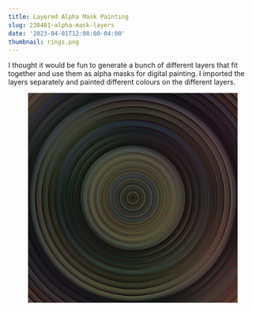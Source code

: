 ```yaml
---
title: Layered Alpha Mask Painting
slug: 230401-alpha-mask-layers
date: '2023-04-01T12:00:00-04:00'
thumbnail: rings.png
---
```

I thought it would be fun to generate a bunch of different layers that fit together and use them as alpha masks for digital painting.
I imported the layers separately and painted different colours on the different layers.

<figure>
  <img src="rings.png" />
</figure>